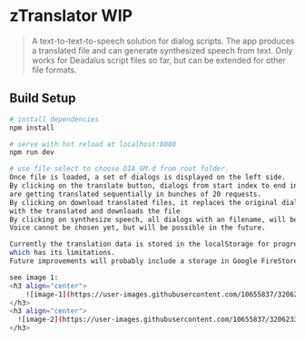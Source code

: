 # zTranslator WIP

> A text-to-text-to-speech solution for dialog scripts. 
The app produces a translated file and can generate 
synthesized speech from text. 
Only works for Deadalus script files so far, but can be extended
for other file formats.

## Build Setup

``` bash
# install dependencies
npm install

# serve with hot reload at localhost:8080
npm run dev

# use file select to choose DIA_GM.d from root folder. 
Once file is loaded, a set of dialogs is displayed on the left side. 
By clicking on the translate button, dialogs from start index to end index
are getting translated sequentially in bunches of 20 requests.
By clicking on download translated files, it replaces the original dialog texts
with the translated and downloads the file
By clicking on synthesize speech, all dialogs with an filename, will be synthesized by Amazon Polly.
Voice cannot be chosen yet, but will be possible in the future.

Currently the translation data is stored in the localStorage for progressive translations
which has its limitations.
Future improvements will probably include a storage in Google FireStore

see image 1:
<h3 align="center">
    ![image-1](https://user-images.githubusercontent.com/10655837/32062300-65af076c-ba74-11e7-89d2-16c9ece5a7ee.PNG)
</h3>
<h3 align="center">
  ![image-2](https://user-images.githubusercontent.com/10655837/32062332-811eedbe-ba74-11e7-9def-34580475213e.PNG)
</h3>


